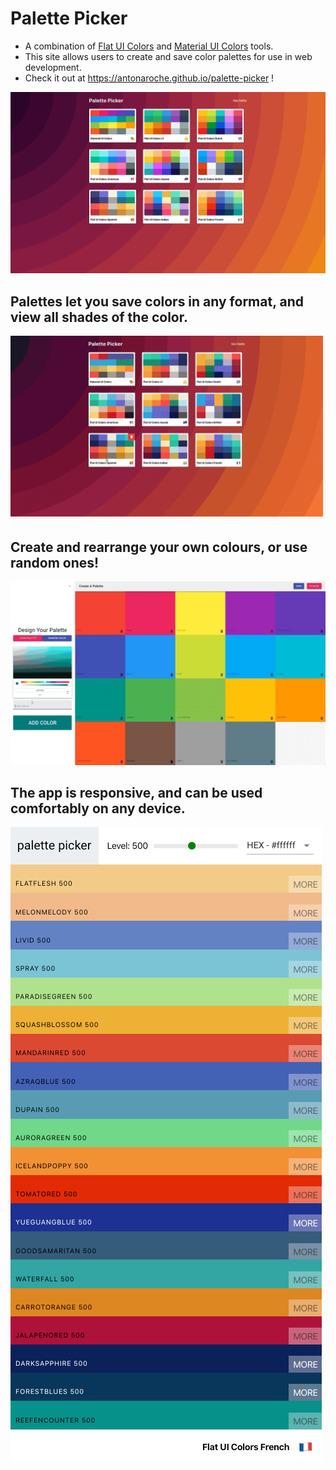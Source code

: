# Palette Picker

- A combination of [Flat UI Colors](https://flatuicolors.com/) and [Material UI Colors](http://materialuicolors.co/?utm_source=launchers) tools.
- This site allows users to create and save color palettes for use in web development.
- Check it out at https://antonaroche.github.io/palette-picker !

![Palette Picker](./images/MainScreen.png)

## Palettes let you save colors in any format, and view all shades of the color.

![Palette Demo](./images/PaletteDemo.gif)

## Create and rearrange your own colours, or use random ones!

![Create Demo](./images/CreateDemo.gif)

## The app is responsive, and can be used comfortably on any device.

![Responsiveness Demo](./images/responsive-demo.png)

